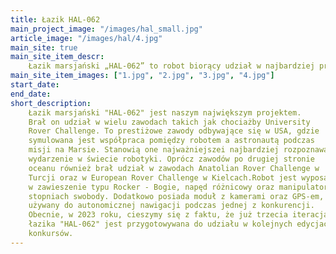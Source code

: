```yaml
---
title: Łazik HAL-062
main_project_image: "/images/hal_small.jpg"
article_image: "/images/hal/4.jpg"
main_site: true
main_site_item_descr: 
    Łazik marsjański „HAL-062” to robot biorący udział w najbardziej prestiżowych zawodach na świecie ...
main_site_item_images: ["1.jpg", "2.jpg", "3.jpg", "4.jpg"]
start_date:
end_date:
short_description:
    Łazik marsjański "HAL-062" jest naszym największym projektem. 
    Brał on udział w wielu zawodach takich jak chociażby University 
    Rover Challenge. To prestiżowe zawody odbywające się w USA, gdzie 
    symulowana jest współpraca pomiędzy robotem a astronautą podczas
    misji na Marsie. Stanowią one najważniejszei najbardziej rozpoznawalne
    wydarzenie w świecie robotyki. Oprócz zawodów po drugiej stronie
    oceanu również brał udział w zawodach Anatolian Rover Challenge w
    Turcji oraz w European Rover Challenge w Kielcach.Robot jest wyposażony
    w zawieszenie typu Rocker - Bogie, napęd różnicowy oraz manipulator o 6
    stopniach swobody. Dodatkowo posiada moduł z kamerami oraz GPS-em, 
    używany do autonomicznej nawigacji podczas jednej z konkurencji.
    Obecnie, w 2023 roku, cieszymy się z faktu, że już trzecia iteracja 
    łazika "HAL-062" jest przygotowywana do udziału w kolejnych edycjach 
    konkursów. 
---
```

